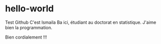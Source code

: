 # hello-world
Test Github
C'est Ismaila Ba ici, étudiant au doctorat en statistique. J'aime bien la programmation.

Bien cordialement !!!
